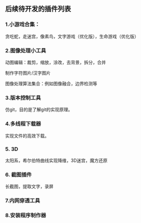 ## 后续待开发的插件列表

### 1.小游戏合集：

贪吃蛇，走迷宫，像素鸟，文字游戏（优化版），生命游戏（优化版）

### 2.图像处理小工具

动图编辑：裁剪，缩放，涂改，去背景，拆分，合并

制作字符图片/汉字图片

图像处理算法集合：例如图像融合，边界检测等

### 3.版本控制工具

仿git，目的是了解git的实现原理。

### 4.多线程下载器

实现文件的高效下载。

### 5. 3D

太阳系，希尔伯特曲线实现降维，3D迷宫，魔方还原

### 6. 截图插件

长截图，提取文字，录屏

### 7.内网穿透工具

### 8.安装程序制作器
